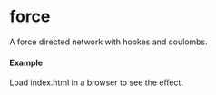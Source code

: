 force
=====

A force directed network with hookes and coulombs.

#### Example

Load index.html in a browser to see the effect.
